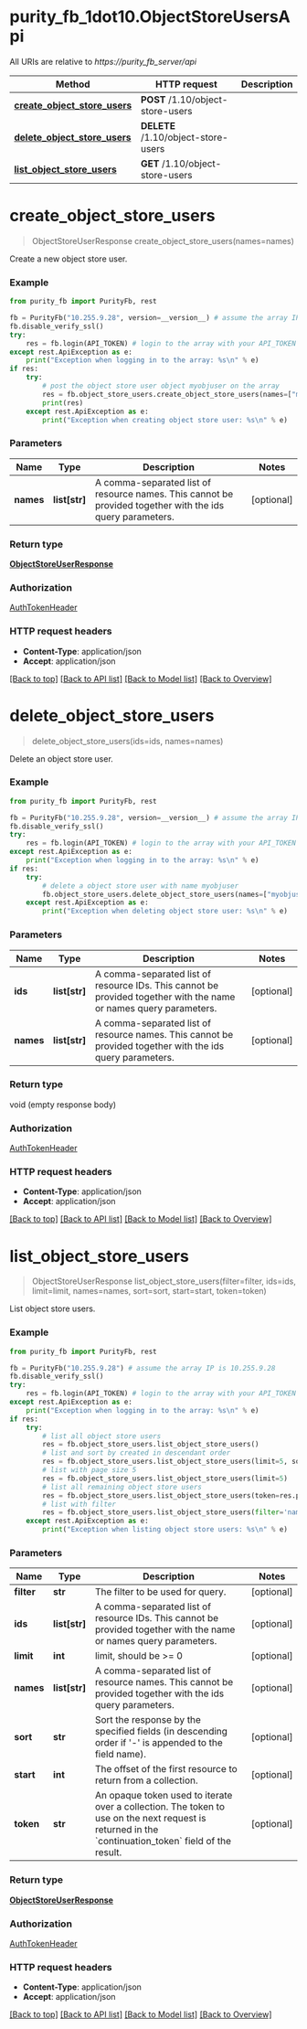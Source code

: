 # purity_fb_1dot10.ObjectStoreUsersApi

All URIs are relative to *https://purity_fb_server/api*

Method | HTTP request | Description
------------- | ------------- | -------------
[**create_object_store_users**](ObjectStoreUsersApi.md#create_object_store_users) | **POST** /1.10/object-store-users | 
[**delete_object_store_users**](ObjectStoreUsersApi.md#delete_object_store_users) | **DELETE** /1.10/object-store-users | 
[**list_object_store_users**](ObjectStoreUsersApi.md#list_object_store_users) | **GET** /1.10/object-store-users | 


# **create_object_store_users**
> ObjectStoreUserResponse create_object_store_users(names=names)



Create a new object store user.

### Example 
```python
from purity_fb import PurityFb, rest

fb = PurityFb("10.255.9.28", version=__version__) # assume the array IP is 10.255.9.28
fb.disable_verify_ssl()
try:
    res = fb.login(API_TOKEN) # login to the array with your API_TOKEN
except rest.ApiException as e:
    print("Exception when logging in to the array: %s\n" % e)
if res:
    try:
        # post the object store user object myobjuser on the array
        res = fb.object_store_users.create_object_store_users(names=["myobjuser"])
        print(res)
    except rest.ApiException as e:
        print("Exception when creating object store user: %s\n" % e)
```

### Parameters

Name | Type | Description  | Notes
------------- | ------------- | ------------- | -------------
 **names** | **list[str]**| A comma-separated list of resource names. This cannot be provided together with the ids query parameters. | [optional] 

### Return type

[**ObjectStoreUserResponse**](ObjectStoreUserResponse.md)

### Authorization

[AuthTokenHeader](index.md#AuthTokenHeader)

### HTTP request headers

 - **Content-Type**: application/json
 - **Accept**: application/json

[[Back to top]](#) [[Back to API list]](index.md#endpoint-properties) [[Back to Model list]](index.md#documentation-for-models) [[Back to Overview]](index.md)

# **delete_object_store_users**
> delete_object_store_users(ids=ids, names=names)



Delete an object store user.

### Example 
```python
from purity_fb import PurityFb, rest

fb = PurityFb("10.255.9.28", version=__version__) # assume the array IP is 10.255.9.28
fb.disable_verify_ssl()
try:
    res = fb.login(API_TOKEN) # login to the array with your API_TOKEN
except rest.ApiException as e:
    print("Exception when logging in to the array: %s\n" % e)
if res:
    try:
        # delete a object store user with name myobjuser
        fb.object_store_users.delete_object_store_users(names=["myobjuser"])
    except rest.ApiException as e:
        print("Exception when deleting object store user: %s\n" % e)
```

### Parameters

Name | Type | Description  | Notes
------------- | ------------- | ------------- | -------------
 **ids** | **list[str]**| A comma-separated list of resource IDs. This cannot be provided together with the name or names query parameters. | [optional] 
 **names** | **list[str]**| A comma-separated list of resource names. This cannot be provided together with the ids query parameters. | [optional] 

### Return type

void (empty response body)

### Authorization

[AuthTokenHeader](index.md#AuthTokenHeader)

### HTTP request headers

 - **Content-Type**: application/json
 - **Accept**: application/json

[[Back to top]](#) [[Back to API list]](index.md#endpoint-properties) [[Back to Model list]](index.md#documentation-for-models) [[Back to Overview]](index.md)

# **list_object_store_users**
> ObjectStoreUserResponse list_object_store_users(filter=filter, ids=ids, limit=limit, names=names, sort=sort, start=start, token=token)



List object store users.

### Example 
```python
from purity_fb import PurityFb, rest

fb = PurityFb("10.255.9.28") # assume the array IP is 10.255.9.28
fb.disable_verify_ssl()
try:
    res = fb.login(API_TOKEN) # login to the array with your API_TOKEN
except rest.ApiException as e:
    print("Exception when logging in to the array: %s\n" % e)
if res:
    try:
        # list all object store users
        res = fb.object_store_users.list_object_store_users()
        # list and sort by created in descendant order
        res = fb.object_store_users.list_object_store_users(limit=5, sort="created-")
        # list with page size 5
        res = fb.object_store_users.list_object_store_users(limit=5)
        # list all remaining object store users
        res = fb.object_store_users.list_object_store_users(token=res.pagination_info.continuation_token)
        # list with filter
        res = fb.object_store_users.list_object_store_users(filter='name=\'myobjuser*\'')
    except rest.ApiException as e:
        print("Exception when listing object store users: %s\n" % e)
```

### Parameters

Name | Type | Description  | Notes
------------- | ------------- | ------------- | -------------
 **filter** | **str**| The filter to be used for query. | [optional] 
 **ids** | **list[str]**| A comma-separated list of resource IDs. This cannot be provided together with the name or names query parameters. | [optional] 
 **limit** | **int**| limit, should be &gt;&#x3D; 0 | [optional] 
 **names** | **list[str]**| A comma-separated list of resource names. This cannot be provided together with the ids query parameters. | [optional] 
 **sort** | **str**| Sort the response by the specified fields (in descending order if &#39;-&#39; is appended to the field name). | [optional] 
 **start** | **int**| The offset of the first resource to return from a collection. | [optional] 
 **token** | **str**| An opaque token used to iterate over a collection. The token to use on the next request is returned in the &#x60;continuation_token&#x60; field of the result. | [optional] 

### Return type

[**ObjectStoreUserResponse**](ObjectStoreUserResponse.md)

### Authorization

[AuthTokenHeader](index.md#AuthTokenHeader)

### HTTP request headers

 - **Content-Type**: application/json
 - **Accept**: application/json

[[Back to top]](#) [[Back to API list]](index.md#endpoint-properties) [[Back to Model list]](index.md#documentation-for-models) [[Back to Overview]](index.md)

